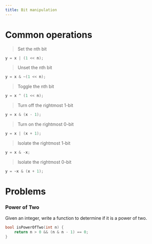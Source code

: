 ```yaml
---
title: Bit manipulation
---
```


# Common operations

> Set the nth bit

```c++
y = x | (1 << n);
```

> Unset the nth bit

```c++
y = x & ~(1 << n);
```

> Toggle the nth bit

```c++
y = x ^ (1 << n);
```

> Turn off the rightmost 1-bit

```c++
y = x & (x - 1);
```

> Turn on the rightmost 0-bit

```c++
y = x | (x + 1);
```

> Isolate the rightmost 1-bit

```c++
y = x & -x;
```

> Isolate the rightmost 0-bit

```c++
y = ~x & (x + 1);
```

# Problems

### Power of Two
Given an integer, write a function to determine if it is a power of two.

```c++
bool isPowerOfTwo(int n) {
    return n > 0 && (n & n - 1) == 0;
}
```
